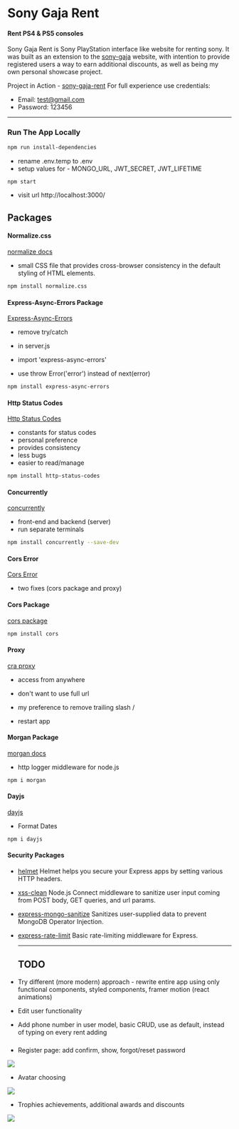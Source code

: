 # Sony Gaja Rent


#### Rent PS4 & PS5 consoles

Sony Gaja Rent is Sony PlayStation interface like website for renting sony. It was built as an extension to the [sony-gaja](https://github.com/Dok92/sony-gaja) website, with intention to provide registered users a way to earn additional discounts, as well as being my own personal showcase project.

Project in Action - [sony-gaja-rent](https://sony-gaja-rent.herokuapp.com/)
For full experience use credentials:
- Email:     test@gmail.com
- Password:  123456
---
### Run The App Locally

```sh
npm run install-dependencies
```

- rename .env.temp to .env
- setup values for - MONGO_URL, JWT_SECRET, JWT_LIFETIME

```sh
npm start
```

- visit url http://localhost:3000/


## Packages

#### Normalize.css 
[normalize docs](https://necolas.github.io/normalize.css/)


- small CSS file that provides cross-browser consistency in the default styling of HTML elements.
```sh
npm install normalize.css
```

#### Express-Async-Errors Package
[Express-Async-Errors](https://www.npmjs.com/package/express-async-errors)


- remove try/catch
- in server.js
- import 'express-async-errors'

- use throw Error('error') instead of next(error)
```sh
npm install express-async-errors
```

#### Http Status Codes
[Http Status Codes](https://www.npmjs.com/package/http-status-codes)

- constants for status codes
- personal preference
- provides consistency
- less bugs
- easier to read/manage


```sh
npm install http-status-codes
```
#### Concurrently
[concurrently](https://www.npmjs.com/package/concurrently)

- front-end and backend (server)
- run separate terminals

```sh
npm install concurrently --save-dev

```

#### Cors Error

[Cors Error](https://developer.mozilla.org/en-US/docs/Web/HTTP/CORS)

- two fixes (cors package and proxy)

#### Cors Package

[cors package](https://www.npmjs.com/package/cors)

```sh
npm install cors
```


#### Proxy
[cra proxy](https://create-react-app.dev/docs/proxying-api-requests-in-development/)

- access from anywhere
- don't want to use full url


- my preference to remove trailing slash /
- restart app


#### Morgan Package

[morgan docs](https://www.npmjs.com/package/morgan)

- http logger middleware for node.js
```sh
npm i morgan
```


#### Dayjs
[dayjs](https://www.npmjs.com/package/dayjs)

- Format Dates
```sh
npm i dayjs
```


#### Security Packages

- [helmet](https://www.npmjs.com/package/helmet)
  Helmet helps you secure your Express apps by setting various HTTP headers.
- [xss-clean](https://www.npmjs.com/package/xss-clean)
  Node.js Connect middleware to sanitize user input coming from POST body, GET queries, and url params.
- [express-mongo-sanitize](https://www.npmjs.com/package/express-mongo-sanitize)
  Sanitizes user-supplied data to prevent MongoDB Operator Injection.
- [express-rate-limit](https://www.npmjs.com/package/express-rate-limit)
  Basic rate-limiting middleware for Express.

  ---

  ## TODO

- Try different (more modern) approach - rewrite entire app using only functional components, styled        components, framer motion (react animations)
- Edit user functionality
- Add phone number in user model, basic CRUD, use as default, instead of typing on every rent adding
###

- Register page: add confirm, show, forgot/reset password

![](https://i.stack.imgur.com/NjuC4.gif)

- Avatar choosing

![](https://static1.makeuseofimages.com/wordpress/wp-content/uploads/2021/09/ps4-select-an-avatar.jpeg)

- Trophies achievements, additional awards and discounts

![](https://images.pushsquare.com/56b6e4b00c211/1280x720.jpg)




